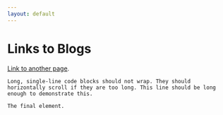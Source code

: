 ```yaml
---
layout: default
---
```


# Links to Blogs

[Link to another page](./CVE-2022-24696.html).


```
Long, single-line code blocks should not wrap. They should horizontally scroll if they are too long. This line should be long enough to demonstrate this.
```

```
The final element.
```
